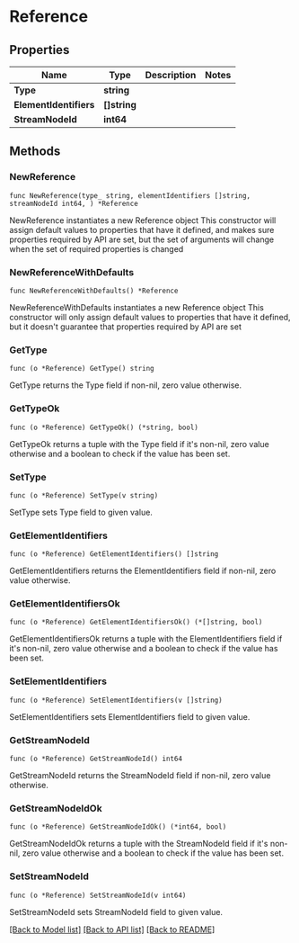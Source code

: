 # Reference

## Properties

Name | Type | Description | Notes
------------ | ------------- | ------------- | -------------
**Type** | **string** |  | 
**ElementIdentifiers** | **[]string** |  | 
**StreamNodeId** | **int64** |  | 

## Methods

### NewReference

`func NewReference(type_ string, elementIdentifiers []string, streamNodeId int64, ) *Reference`

NewReference instantiates a new Reference object
This constructor will assign default values to properties that have it defined,
and makes sure properties required by API are set, but the set of arguments
will change when the set of required properties is changed

### NewReferenceWithDefaults

`func NewReferenceWithDefaults() *Reference`

NewReferenceWithDefaults instantiates a new Reference object
This constructor will only assign default values to properties that have it defined,
but it doesn't guarantee that properties required by API are set

### GetType

`func (o *Reference) GetType() string`

GetType returns the Type field if non-nil, zero value otherwise.

### GetTypeOk

`func (o *Reference) GetTypeOk() (*string, bool)`

GetTypeOk returns a tuple with the Type field if it's non-nil, zero value otherwise
and a boolean to check if the value has been set.

### SetType

`func (o *Reference) SetType(v string)`

SetType sets Type field to given value.


### GetElementIdentifiers

`func (o *Reference) GetElementIdentifiers() []string`

GetElementIdentifiers returns the ElementIdentifiers field if non-nil, zero value otherwise.

### GetElementIdentifiersOk

`func (o *Reference) GetElementIdentifiersOk() (*[]string, bool)`

GetElementIdentifiersOk returns a tuple with the ElementIdentifiers field if it's non-nil, zero value otherwise
and a boolean to check if the value has been set.

### SetElementIdentifiers

`func (o *Reference) SetElementIdentifiers(v []string)`

SetElementIdentifiers sets ElementIdentifiers field to given value.


### GetStreamNodeId

`func (o *Reference) GetStreamNodeId() int64`

GetStreamNodeId returns the StreamNodeId field if non-nil, zero value otherwise.

### GetStreamNodeIdOk

`func (o *Reference) GetStreamNodeIdOk() (*int64, bool)`

GetStreamNodeIdOk returns a tuple with the StreamNodeId field if it's non-nil, zero value otherwise
and a boolean to check if the value has been set.

### SetStreamNodeId

`func (o *Reference) SetStreamNodeId(v int64)`

SetStreamNodeId sets StreamNodeId field to given value.



[[Back to Model list]](../README.md#documentation-for-models) [[Back to API list]](../README.md#documentation-for-api-endpoints) [[Back to README]](../README.md)


